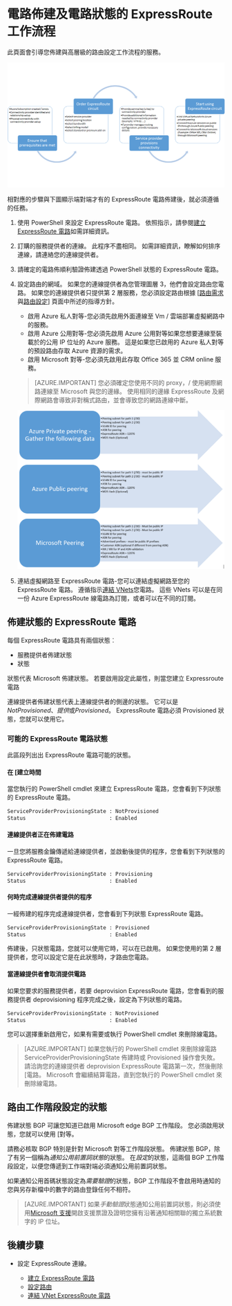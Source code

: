 <properties
   pageTitle="工作流程設定 ExpressRoute 電路 |Microsoft Azure"
   description="此頁面會引導您完成設定 ExpressRoute 電路與 peerings 的工作流程"
   documentationCenter="na"
   services="expressroute"
   authors="cherylmc"
   manager="carmonm"
   editor="" />
<tags
   ms.service="expressroute"
   ms.devlang="na"
   ms.topic="article" 
   ms.tgt_pltfrm="na"
   ms.workload="infrastructure-services"
   ms.date="10/10/2016"
   ms.author="cherylmc"/>

# <a name="expressroute-workflows-for-circuit-provisioning-and-circuit-states"></a>電路佈建及電路狀態的 ExpressRoute 工作流程

此頁面會引導您佈建與高層級的路由設定工作流程的服務。

![](./media/expressroute-workflows/expressroute-circuit-workflow.png)

相對應的步驟與下圖顯示端對端才有的 ExpressRoute 電路佈建後，就必須遵循的任務。 

1. 使用 PowerShell 來設定 ExpressRoute 電路。 依照指示，請參閱[建立 ExpressRoute 電路](expressroute-howto-circuit-classic.md)如需詳細資訊。

2. 訂購的服務提供者的連線。 此程序不盡相同。 如需詳細資訊，瞭解如何排序連線，請連絡您的連線提供者。

3. 請確定的電路佈順利驗證佈建透過 PowerShell 狀態的 ExpressRoute 電路。 

4. 設定路由的網域。 如果您的連線提供者為您管理圖層 3，他們會設定路由您電路。 如果您的連線提供者只提供第 2 層服務，您必須設定路由根據 [[路由需求](expressroute-routing.md)與[路由設定](expressroute-howto-routing-classic.md)] 頁面中所述的指導方針。

    -  啟用 Azure 私人對等-您必須先啟用外面連線至 Vm / 雲端部署虛擬網路中的服務。
    -  啟用 Azure 公用對等-您必須先啟用 Azure 公用對等如果您想要連線至裝載於的公用 IP 位址的 Azure 服務。 這是如果您已啟用的 Azure 私人對等的預設路由存取 Azure 資源的需求。
    -  啟用 Microsoft 對等-您必須先啟用此存取 Office 365 並 CRM online 服務。 
    
    >[AZURE.IMPORTANT] 您必須確定您使用不同的 proxy，/ 使用網際網路連線至 Microsoft 與您的邊緣。 使用相同的邊緣 ExpressRoute 及網際網路會導致非對稱式路由，並會導致您的網路連線中斷。

    ![](./media/expressroute-workflows/routing-workflow.png)


5. 連結虛擬網路至 ExpressRoute 電路-您可以連結虛擬網路至您的 ExpressRoute 電路。 遵循指示[連結 VNets](expressroute-howto-linkvnet-arm.md)您電路。 這些 VNets 可以是在同一份 Azure ExpressRoute 線電路為訂閱，或者可以在不同的訂閱。


## <a name="expressroute-circuit-provisioning-states"></a>佈建狀態的 ExpressRoute 電路

每個 ExpressRoute 電路具有兩個狀態︰

- 服務提供者佈建狀態
- 狀態

狀態代表 Microsoft 佈建狀態。 若要啟用設定此屬性，則當您建立 Expressroute 電路

連線提供者佈建狀態代表上連線提供者的側邊的狀態。 它可以是*NotProvisioned*、*提供*或*Provisioned*。 ExpressRoute 電路必須 Provisioned 狀態，您就可以使用它。

### <a name="possible-states-of-an-expressroute-circuit"></a>可能的 ExpressRoute 電路狀態

此區段列出出 ExpressRoute 電路可能的狀態。

#### <a name="at-creation-time"></a>在 [建立時間

當您執行的 PowerShell cmdlet 來建立 ExpressRoute 電路，您會看到下列狀態的 ExpressRoute 電路。

    ServiceProviderProvisioningState : NotProvisioned
    Status                           : Enabled


#### <a name="when-connectivity-provider-is-in-the-process-of-provisioning-the-circuit"></a>連線提供者正在佈建電路

一旦您將服務金鑰傳遞給連線提供者，並啟動後提供的程序，您會看到下列狀態的 ExpressRoute 電路。

    ServiceProviderProvisioningState : Provisioning
    Status                           : Enabled


#### <a name="when-connectivity-provider-has-completed-the-provisioning-process"></a>何時完成連線提供者提供的程序

一經佈建的程序完成連線提供者，您會看到下列狀態 ExpressRoute 電路。

    ServiceProviderProvisioningState : Provisioned
    Status                           : Enabled

佈建後，只狀態電路，您就可以使用它時，可以在已啟用。 如果您使用的第 2 層提供者，您可以設定它是在此狀態時，才路由您電路。

#### <a name="when-connectivity-provider-is-deprovisioning-the-circuit"></a>當連線提供者會取消提供電路

如果您要求的服務提供者，若要 deprovision ExpressRoute 電路，您會看到的服務提供者 deprovisioning 程序完成之後，設定為下列狀態的電路。


    ServiceProviderProvisioningState : NotProvisioned
    Status                           : Enabled


您可以選擇重新啟用它，如果有需要或執行 PowerShell cmdlet 來刪除線電路。  

>[AZURE.IMPORTANT] 如果您執行的 PowerShell cmdlet 來刪除線電路 ServiceProviderProvisioningState 佈建時或 Provisioned 操作會失敗。 請洽詢您的連線提供者 deprovision ExpressRoute 電路第一次，然後刪除 [電路。 Microsoft 會繼續結算電路，直到您執行的 PowerShell cmdlet 來刪除線電路。


## <a name="routing-session-configuration-state"></a>路由工作階段設定的狀態

佈建狀態 BGP 可讓您知道已啟用 Microsoft edge BGP 工作階段。 您必須啟用狀態，您就可以使用 [對等。

請務必核取 BGP 特別是針對 Microsoft 對等工作階段狀態。 佈建狀態 BGP，除了有另一個稱為*通知公用前置詞狀態*的狀態。 在*設定*的狀態，這兩個 BGP 工作階段設定，以便您傳遞到工作端對端必須通知公用前置詞狀態。 

如果通知公用首碼狀態設定為*需要驗證*的狀態，BGP 工作階段不會啟用時通知的您與另存新檔中的數字的路由登錄任何不相符。 

>[AZURE.IMPORTANT] 如果*手動驗證*狀態通知公用前置詞狀態，則必須使用[Microsoft 支援](https://portal.azure.com/?#blade/Microsoft_Azure_Support/HelpAndSupportBlade)開啟支援票證及證明您擁有沿著通知相關聯的獨立系統數字的 IP 位址。


## <a name="next-steps"></a>後續步驟

- 設定 ExpressRoute 連線。

    - [建立 ExpressRoute 電路](expressroute-howto-circuit-arm.md)
    - [設定路由](expressroute-howto-routing-arm.md)
    - [連結 VNet ExpressRoute 電路](expressroute-howto-linkvnet-arm.md)
